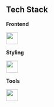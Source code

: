 ## Tech Stack

**Frontend**  
<p>
 <img src="https://skillicons.dev/icons?i=react,javascript,typescript,nextjs&perline=4" height="32"/>
</p>

**Styling**  
<p>
 <img src="https://skillicons.dev/icons?i=html,css,sass,tailwindcss,bootstrap&perline=5" height="32"/>
</p>

**Tools**  
<p>
 <img src="https://skillicons.dev/icons?i=figma,photoshop,vscode,github,notion&perline=6" height="32"/>
</p>
